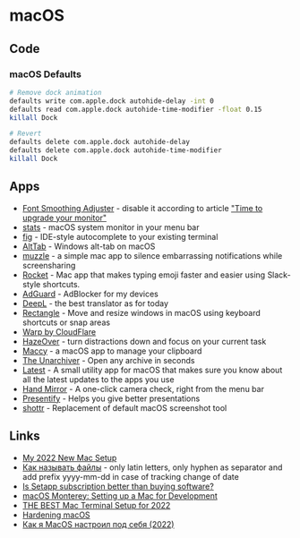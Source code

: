 # macOS

## Code

### macOS Defaults

```bash
# Remove dock animation
defaults write com.apple.dock autohide-delay -int 0
defaults read com.apple.dock autohide-time-modifier -float 0.15
killall Dock

# Revert
defaults delete com.apple.dock autohide-delay
defaults delete com.apple.dock autohide-time-modifier
killall Dock
```

## Apps

- [Font Smoothing Adjuster](https://www.fontsmoothingadjuster.com/) - disable it according to article ["Time to upgrade your monitor"](https://tonsky.me/blog/monitors/)
- [stats](https://github.com/exelban/stats) - macOS system monitor in your menu bar
- [fig](https://fig.io/) - IDE-style autocomplete to your existing terminal
- [AltTab](https://alt-tab-macos.netlify.app/) - Windows alt-tab on macOS
- [muzzle](https://muzzleapp.com/) - a simple mac app to silence embarrassing notifications while screensharing
- [Rocket](https://matthewpalmer.net/rocket/) - Mac app that makes typing emoji faster and easier using Slack-style shortcuts.
- [AdGuard](https://adguard.com/) - AdBlocker for my devices
- [DeepL](https://www.deepl.com/) - the best translator as for today
- [Rectangle](https://rectangleapp.com/) - Move and resize windows in macOS using keyboard shortcuts or snap areas
- [Warp by CloudFlare](https://1.1.1.1/)
- [HazeOver](https://hazeover.com/) - turn distractions down and focus on your current task
- [Maccy](https://maccy.app/) - a macOS app to manage your clipboard
- [The Unarchiver](https://theunarchiver.com/) - Open any archive in seconds
- [Latest](https://github.com/mangerlahn/Latest) - A small utility app for macOS that makes sure you know about all the latest updates to the apps you use
- [Hand Mirror](https://handmirror.app/) - A one-click camera check, right from the menu bar
- [Presentify](https://presentify.compzets.com/) - Helps you give better presentations
- [shottr](https://shottr.cc/) - Replacement of default macOS screenshot tool

## Links
- [My 2022 New Mac Setup](https://www.swyx.io/new-mac-setup/)
- [Как называть файлы](https://t.me/telelater/107) - only latin letters, only hyphen as separator and add prefix yyyy-mm-dd in case of tracking change of date 
- [Is Setapp subscription better than buying software?](https://seva.rocks/post/setappeng.html)
- [macOS Monterey: Setting up a Mac for Development](https://www.taniarascia.com/setting-up-a-brand-new-mac-for-development/)
- [THE BEST Mac Terminal Setup for 2022](https://bdarfler.medium.com/the-best-mac-terminal-setup-for-2022-44bf6e3c1a6e)
- [Hardening macOS](https://www.bejarano.io/hardening-macos/)
- [Как я MacOS настроил под себя (2022)](https://vas3k.club/post/17150/)
